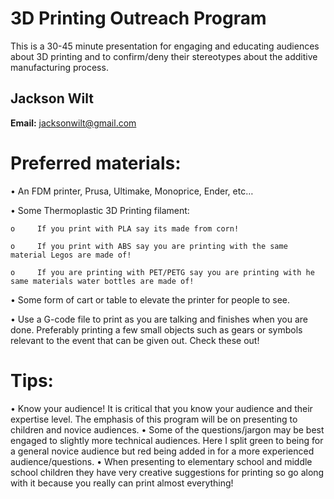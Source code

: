 # 3D Printing Outreach Program
This is a 30-45 minute presentation for engaging and educating audiences about 3D printing and to confirm/deny their stereotypes about the additive manufacturing process.

## Jackson Wilt

**Email:** <jacksonwilt@gmail.com>

Preferred materials:
========
•	  An FDM printer, Prusa, Ultimake, Monoprice, Ender, etc…

•	  Some Thermoplastic 3D Printing filament: 

    o	  If you print with PLA say its made from corn! 

    o	  If you print with ABS say you are printing with the same material Legos are made of!
    
    o	  If you are printing with PET/PETG say you are printing with he same materials water bottles are made of!
    
•	  Some form of cart or table to elevate the printer for people to see.
    
•	  Use a G-code file to print as you are talking and finishes when you are done. Preferably printing a few small objects such as gears or symbols relevant to the event that can       be given out. Check these out!

Tips:
===================
•	Know your audience! It is critical that you know your audience and their expertise level. The emphasis of this program will be on presenting to children and novice audiences. 
•	Some of the questions/jargon may be best engaged to slightly more technical audiences. Here I split green to being for a general novice audience but red being added in for a       more experienced audience/questions.
•	When presenting to elementary school and middle school children they have very creative suggestions for printing so go along with it because you really can print almost           everything! 
